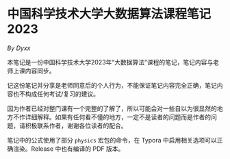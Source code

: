 # 中国科学技术大学大数据算法课程笔记2023
*By Dyxx*

本笔记是一份中国科学技术大学2023年“大数据算法”课程的笔记，笔记内容与老师上课内容同步。

记这份笔记并分享是老师同意后的个人行为，不能保证笔记内容完全正确，笔记内容也不构成任何考试/复习的建议。

因为作者已经对整门课有一个完整的了解了，所以可能会对一些自以为很显然的地方不作详细解释。如果有任何看不懂的地方，一定不是读者的问题而是作者的问题，请积极联系作者，谢谢各位读者的配合。

笔记中的公式使用了部分 `physics` 宏包的命令，在 Typora 中启用相关选项可以正确渲染。Release 中也有编译的 PDF 版本。
